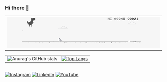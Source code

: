 ### Hi there 👋

||
|---|
|<center><img src="https://github.com/LintangWisesa/LintangWisesa/blob/master/trex.gif"/></center>|


|||
|---|---|
|![Anurag's GitHub stats](https://github-readme-stats.vercel.app/api?username=armannurhidayat&show_icons=true&theme=tokyonight)|[![Top Langs](https://github-readme-stats.vercel.app/api/top-langs/?username=armannurhidayat&layout=compact)](https://github.com/kadantte/github-readme-stats)| 

##
<a href="https://www.instagram.com/aarmanh_"><img src="https://edent.github.io/SuperTinyIcons/images/svg/instagram.svg" width="30" title="Instagram"/></a>
<a href="https://www.linkedin.com/in/armannurhidayat"><img src="https://edent.github.io/SuperTinyIcons/images/svg/linkedin.svg" width="30" title="LinkedIn"/></a>
<a href="https://www.youtube.com/channel/UCH2mc2V6oD4LfhQgx7c1K5w"><img src="https://edent.github.io/SuperTinyIcons/images/svg/youtube.svg" width="30" title="YouTube"/></a>
